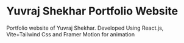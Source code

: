 # Yuvraj Shekhar Portfolio Website

Portfolio website of Yuvraj Shekhar. 
Developed Using React.js, Vite+Tailwind Css and Framer Motion for animation
